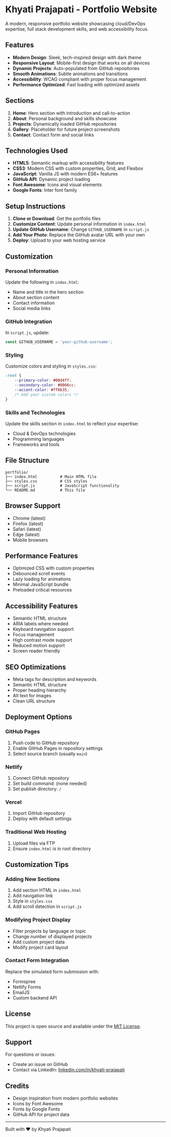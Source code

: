 # Khyati Prajapati - Portfolio Website

A modern, responsive portfolio website showcasing cloud/DevOps expertise, full stack development skills, and web accessibility focus.

## Features

- **Modern Design**: Sleek, tech-inspired design with dark theme
- **Responsive Layout**: Mobile-first design that works on all devices
- **Dynamic Projects**: Auto-populated from GitHub repositories
- **Smooth Animations**: Subtle animations and transitions
- **Accessibility**: WCAG compliant with proper focus management
- **Performance Optimized**: Fast loading with optimized assets

## Sections

1. **Home**: Hero section with introduction and call-to-action
2. **About**: Personal background and skills showcase
3. **Projects**: Dynamically loaded GitHub repositories
4. **Gallery**: Placeholder for future project screenshots
5. **Contact**: Contact form and social links

## Technologies Used

- **HTML5**: Semantic markup with accessibility features
- **CSS3**: Modern CSS with custom properties, Grid, and Flexbox
- **JavaScript**: Vanilla JS with modern ES6+ features
- **GitHub API**: Dynamic project loading
- **Font Awesome**: Icons and visual elements
- **Google Fonts**: Inter font family

## Setup Instructions

1. **Clone or Download**: Get the portfolio files
2. **Customize Content**: Update personal information in `index.html`
3. **Update GitHub Username**: Change `GITHUB_USERNAME` in `script.js`
4. **Add Your Photo**: Replace the GitHub avatar URL with your own
5. **Deploy**: Upload to your web hosting service

## Customization

### Personal Information
Update the following in `index.html`:
- Name and title in the hero section
- About section content
- Contact information
- Social media links

### GitHub Integration
In `script.js`, update:
```javascript
const GITHUB_USERNAME = 'your-github-username';
```

### Styling
Customize colors and styling in `styles.css`:
```css
:root {
    --primary-color: #00d4ff;
    --secondary-color: #0066cc;
    --accent-color: #ff6b35;
    /* Add your custom colors */
}
```

### Skills and Technologies
Update the skills section in `index.html` to reflect your expertise:
- Cloud & DevOps technologies
- Programming languages
- Frameworks and tools

## File Structure

```
portfolio/
├── index.html          # Main HTML file
├── styles.css          # CSS styles
├── script.js           # JavaScript functionality
└── README.md           # This file
```

## Browser Support

- Chrome (latest)
- Firefox (latest)
- Safari (latest)
- Edge (latest)
- Mobile browsers

## Performance Features

- Optimized CSS with custom properties
- Debounced scroll events
- Lazy loading for animations
- Minimal JavaScript bundle
- Preloaded critical resources

## Accessibility Features

- Semantic HTML structure
- ARIA labels where needed
- Keyboard navigation support
- Focus management
- High contrast mode support
- Reduced motion support
- Screen reader friendly

## SEO Optimizations

- Meta tags for description and keywords
- Semantic HTML structure
- Proper heading hierarchy
- Alt text for images
- Clean URL structure

## Deployment Options

### GitHub Pages
1. Push code to GitHub repository
2. Enable GitHub Pages in repository settings
3. Select source branch (usually `main`)

### Netlify
1. Connect GitHub repository
2. Set build command: (none needed)
3. Set publish directory: `/`

### Vercel
1. Import GitHub repository
2. Deploy with default settings

### Traditional Web Hosting
1. Upload files via FTP
2. Ensure `index.html` is in root directory

## Customization Tips

### Adding New Sections
1. Add section HTML in `index.html`
2. Add navigation link
3. Style in `styles.css`
4. Add scroll detection in `script.js`

### Modifying Project Display
- Filter projects by language or topic
- Change number of displayed projects
- Add custom project data
- Modify project card layout

### Contact Form Integration
Replace the simulated form submission with:
- Formspree
- Netlify Forms
- EmailJS
- Custom backend API

## License

This project is open source and available under the [MIT License](LICENSE).

## Support

For questions or issues:
- Create an issue on GitHub
- Contact via LinkedIn: [linkedin.com/in/khyati-prajapati](https://www.linkedin.com/in/khyati-prajapati/)

## Credits

- Design inspiration from modern portfolio websites
- Icons by Font Awesome
- Fonts by Google Fonts
- GitHub API for project data

---

Built with ❤️ by Khyati Prajapati

